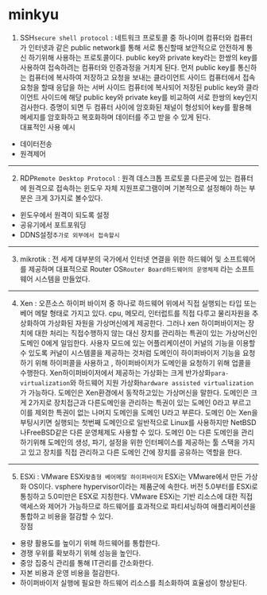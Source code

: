 # minkyu

1. SSH`secure shell protocol` : 네트워크 프로토콜 중 하나이며 컴퓨터와 컴퓨터가 인터넷과 같은 public network를 통해 서로 통신할때 보안적으로 
안전하게 통신 하기위해 사용하는 프로토콜이다. public key와 private key라는 한쌍의 key를 사용하여 접속하려는 컴퓨터와 인증과정을 거치게 된다.
먼저 public key를 통신하는 컴퓨터에 복사하여 저장하고 요청을 보내는 클라이언트 사이드 컴퓨터에서 접속요청을 할때 응답을 하는 서버 사이드 컴퓨터에
복사되어 저장된 public key와 클라이언트 사이드에 해당 public key와 private key를 비교하여 서로 한쌍의 key인지 검사한다. 증명이 되면 두 컴퓨터 
사이에 암호화된 채널이 형성되어 key를 활용해 메세지를 암호화하고 복호화하며 데이터를 주고 받을 수 있게 된다. <br>
대표적인 사용 예시   
 - 데이터전송
 - 원격제어 
-----
2. RDP`Remote Desktop Protocol` : 원격 데스크톱 프로토콜 
다른곳에 있는 컴퓨터에 원격으로 접속하는 윈도우 자체 지원프로그램이며 기본적으로 설정해야 하는 부분은 크게 3가지로 볼수있다.
 - 윈도우에서 원격이 되도록 설정
 - 공유기에서 포트포워딩
 - DDNS설정`추가로 외부에서 접속할시`
-----
3. mikrotik : 전 세계 대부분의 국가에서 인터넷 연결을 위한 하드웨어 및 소프트웨어를 제공하며 대표적으로 Router OS`Router Board하드웨어의 운영체제` 라는 소프트웨어 시스템을 만들었다.
-----
4. Xen : 오픈소스 하이퍼 바이저 중 하나로 하드웨어 위에서 직접 실행되는 타입 또는 베어 메탈 형태로 가지고 있다.
cpu, 메모리, 인터럽트를 직접 다루고 물리자원을 추상화하여 가상화된 자원을 가상머신에게 제공한다.
그러나 xen 하이퍼바이저는 장치에 대한 처리는 직접수행하지 않는 대신 장치를 관리하는 특권이 있는 가상머신인 도메인 0에게 일임한다. 사용자 모드에
있는 어플리케이션이 커널의 기능을 이용할 수 있도록 커널이 시스템콜을 제공하는 것처럼 도메인이 하이퍼바이저 기능을 요청하기 위해 하이퍼콜을 사용하고
, 하이퍼바이저가 도메인을 요청하기 위해 업콜을 수행한다. Xen하이퍼바이저에서 제공하는 가상화는 크게 반가상화`para-virtualization`와 하드웨어 지원
가상화`hardware assisted virtualization`가 가능하다.
도메인은 Xen환경에서 동작하고있는 가상머신을 말한다. 도메인은 크게 2가지로 장치접근과 다른도메인을 관리하는 특권이 있는 도메인 0라고 부르고 이를
제외한 특권이 없는 나머지 도메인을 도메인 U라고 부른다. 도메인 0는 Xen을 부팅시키면 실행되는 첫번째 도메인으로 일반적으로 Linux를 사용하지만
NetBSD나FreeBSD같은 다른 운영체제도 사용할 수 있다. 도메인 0는 다른 도메인을 관리하기위해 도메인의 생성, 파기, 설정을 위한 인터페이스를 제공하는
툴 스택을 가지고 있고 장치를 직접 관리하고 다른 도메인 간에 장치를 공유하는 역할을 한다.

-----
5. ESXi : VMware ESXi`맞춤형 베어메탈 하이퍼바이저`
ESXi는 VMware에서 만든 가상화 OS이다. vsphere hypervisor이라는 제품군에 속한다. 버전 5.0부터를 ESXi로 통칭하고 5.0미만은 ESX로 지칭한다.
VMware ESXi는 기반 리소스에 대한 직접 액세스와 제어가 가능하므로 하드웨어를 효과적으로 파티셔닝하여 애플리케이션을 통합하고 비용을 절감할 수 있다.<br>
장점   
 - 용량 활용도를 높이기 위해 하드웨어를 통합한다.
 - 경쟁 우위를 확보하기 위해 성능을 높인다.
 - 중앙 집중식 관리를 통해 IT관리를 간소화한다.
 - 자본 비용과 운영 비용을 절감한다.
 - 하이퍼바이저 실행에 필요한 하드웨어 리소스를 최소화하여 효율성이 향상된다.
